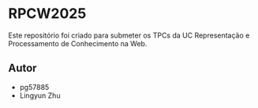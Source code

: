 # RPCW2025
Este repositório foi criado para submeter os TPCs da UC Representação e Processamento de Conhecimento na Web.

## Autor
- pg57885
- Lingyun Zhu




